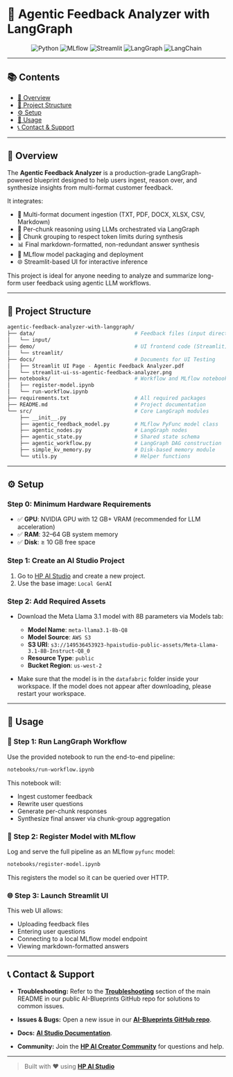 # 🤖 Agentic Feedback Analyzer with LangGraph

<div align="center">

![Python](https://img.shields.io/badge/Python-3.11+-blue.svg?logo=python)
![MLflow](https://img.shields.io/badge/MLflow-Model_Deployment-orange.svg?logo=mlflow)
![Streamlit](https://img.shields.io/badge/Streamlit-Frontend_App-ff4b4b.svg?logo=streamlit)
![LangGraph](https://img.shields.io/badge/LangGraph-Agentic_Workflow-blue.svg?logo=langchain)
![LangChain](https://img.shields.io/badge/LangChain-LLM_Orchestration-lightgreen.svg?logo=langchain)

</div>

---

## 📚 Contents

* [🧠 Overview](#🧠-overview)
* [📁 Project Structure](#📁-project-structure)
* [⚙️ Setup](#⚙️-setup)
* [🚀 Usage](#🚀-usage)
* [📞 Contact & Support](#📞-contact--support)

---

## 🧠 Overview

The **Agentic Feedback Analyzer** is a production-grade LangGraph-powered blueprint designed to help users ingest, reason over, and synthesize insights from multi-format customer feedback.

It integrates:

* 📄 Multi-format document ingestion (TXT, PDF, DOCX, XLSX, CSV, Markdown)
* 🧠 Per-chunk reasoning using LLMs orchestrated via LangGraph
* 🧬 Chunk grouping to respect token limits during synthesis
* 📊 Final markdown-formatted, non-redundant answer synthesis
* 🧪 MLflow model packaging and deployment
* 🌐 Streamlit-based UI for interactive inference

This project is ideal for anyone needing to analyze and summarize long-form user feedback using agentic LLM workflows.

---

## 📁 Project Structure

```bash
agentic-feedback-analyzer-with-langgraph/
├── data/                                # Feedback files (input directory)
│   └── input/
├── demo/                                # UI frontend code (Streamlit)
│   └── streamlit/
├── docs/                                # Documents for UI Testing
│   ├── Streamlit UI Page - Agentic Feedback Analyzer.pdf
│   └── streamlit-ui-ss-agentic-feedback-analyzer.png
├── notebooks/                           # Workflow and MLflow notebooks
│   ├── register-model.ipynb
│   └── run-workflow.ipynb
├── requirements.txt                     # All required packages
├── README.md                            # Project documentation
└── src/                                 # Core LangGraph modules
    ├── __init__.py
    ├── agentic_feedback_model.py        # MLflow PyFunc model class
    ├── agentic_nodes.py                 # LangGraph nodes
    ├── agentic_state.py                 # Shared state schema
    ├── agentic_workflow.py              # LangGraph DAG construction
    ├── simple_kv_memory.py              # Disk-based memory module
    └── utils.py                         # Helper functions
```

---

## ⚙️ Setup

### Step 0: Minimum Hardware Requirements

* ✅ **GPU**: NVIDIA GPU with 12 GB+ VRAM (recommended for LLM acceleration)
* ✅ **RAM**: 32–64 GB system memory
* ✅ **Disk**: ≥ 10 GB free space

### Step 1: Create an AI Studio Project

1. Go to [HP AI Studio](https://hp.com/ai-studio) and create a new project.
2. Use the base image: `Local GenAI`

### Step 2: Add Required Assets

- Download the Meta Llama 3.1 model with 8B parameters via Models tab:

  - **Model Name**: `meta-llama3.1-8b-Q8`
  - **Model Source**: `AWS S3`
  - **S3 URI**: `s3://149536453923-hpaistudio-public-assets/Meta-Llama-3.1-8B-Instruct-Q8_0`
  - **Resource Type**: `public`
  - **Bucket Region**: `us-west-2`

- Make sure that the model is in the `datafabric` folder inside your workspace. If the model does not appear after downloading, please restart your workspace.



---

## 🚀 Usage

### 🧪 Step 1: Run LangGraph Workflow

Use the provided notebook to run the end-to-end pipeline:

```bash
notebooks/run-workflow.ipynb
```

This notebook will:

* Ingest customer feedback
* Rewrite user questions
* Generate per-chunk responses
* Synthesize final answer via chunk-group aggregation

### 🧠 Step 2: Register Model with MLflow

Log and serve the full pipeline as an MLflow `pyfunc` model:

```bash
notebooks/register-model.ipynb
```

This registers the model so it can be queried over HTTP.

### 🌐 Step 3: Launch Streamlit UI

This web UI allows:

* Uploading feedback files
* Entering user questions
* Connecting to a local MLflow model endpoint
* Viewing markdown-formatted answers


---

## 📞 Contact & Support

  - **Troubleshooting:** Refer to the [**Troubleshooting**](https://github.com/HPInc/AI-Blueprints/tree/main?tab=readme-ov-file#troubleshooting) section of the main README in our public AI-Blueprints GitHub repo for solutions to common issues.

  - **Issues & Bugs:** Open a new issue in our [**AI-Blueprints GitHub repo**](https://github.com/HPInc/AI-Blueprints).

  - **Docs:** [**AI Studio Documentation**](https://zdocs.datascience.hp.com/docs/aistudio/overview).

  - **Community:** Join the [**HP AI Creator Community**](https://community.datascience.hp.com/) for questions and help.

---

> Built with ❤️ using [**HP AI Studio**](https://hp.com/ai-studio)
